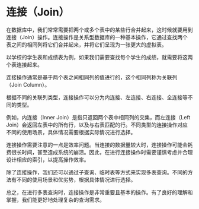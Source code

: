 # 连接（Join）
在数据库中，我们常常需要把两个或多个表中的某些行合并起来，这时候就要用到连接（Join）操作。连接操作是关系型数据库的一种基本操作，它通过查找两个表之间的相同列将它们合并起来，并将它们呈现为一张更大的虚拟表。

以学校的学生表和成绩表为例，如果我们需要查找每个学生的成绩，就需要将这两个表连接起来。

连接操作通常是基于两个表之间相同列的值进行的，这个相同列称为关联列（Join Column）。

根据不同的关联列类型，连接操作可以分为内连接、左连接、右连接、全连接等不同的类型。

例如，内连接（Inner Join）是指只返回两个表中相同列的交集，而左连接（Left Join）会返回左表中的所有行，以及与右表匹配的行。不同类型的连接操作对应不同的使用场景，具体情况需要根据实际情况进行选择。

连接操作需要注意的一点是效率问题。当连接的数据量较大时，连接操作可能会耗费很长时间，甚至造成系统的崩溃。因此，在进行连接操作时需要谨慎考虑并合理设计相应的索引，以提高操作效率。

除了连接操作，我们还可以通过子查询、临时表等方式来实现多表查询。不同的方法有不同的使用场景和优劣势，根据具体情况进行选择。

总之，在进行多表查询时，连接操作是非常重要且基本的操作。有了良好的理解和掌握，我们能更好地处理复杂的查询需求。
